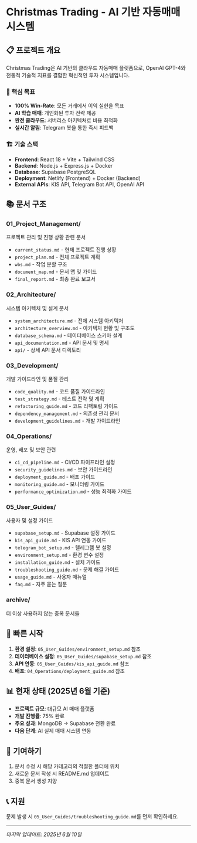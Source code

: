 # Christmas Trading - AI 기반 자동매매 시스템

## 📋 프로젝트 개요

Christmas Trading은 AI 기반의 클라우드 자동매매 플랫폼으로, OpenAI GPT-4와 전통적 기술적 지표를 결합한 혁신적인 투자 시스템입니다.

### 🎯 핵심 목표
- **100% Win-Rate**: 모든 거래에서 이익 실현을 목표
- **AI 학습 매매**: 개인화된 투자 전략 제공  
- **완전 클라우드**: 서버리스 아키텍처로 비용 최적화
- **실시간 알림**: Telegram 봇을 통한 즉시 피드백

### 🏗️ 기술 스택
- **Frontend**: React 18 + Vite + Tailwind CSS
- **Backend**: Node.js + Express.js + Docker
- **Database**: Supabase PostgreSQL
- **Deployment**: Netlify (Frontend) + Docker (Backend)
- **External APIs**: KIS API, Telegram Bot API, OpenAI API

## 📚 문서 구조

### 01_Project_Management/
프로젝트 관리 및 진행 상황 관련 문서
- `current_status.md` - 현재 프로젝트 진행 상황
- `project_plan.md` - 전체 프로젝트 계획
- `wbs.md` - 작업 분할 구조
- `document_map.md` - 문서 맵 및 가이드
- `final_report.md` - 최종 완료 보고서

### 02_Architecture/
시스템 아키텍처 및 설계 문서
- `system_architecture.md` - 전체 시스템 아키텍처
- `architecture_overview.md` - 아키텍처 현황 및 구조도
- `database_schema.md` - 데이터베이스 스키마 설계
- `api_documentation.md` - API 문서 및 명세
- `api/` - 상세 API 문서 디렉토리

### 03_Development/
개발 가이드라인 및 품질 관리
- `code_quality.md` - 코드 품질 가이드라인
- `test_strategy.md` - 테스트 전략 및 계획
- `refactoring_guide.md` - 코드 리팩토링 가이드
- `dependency_management.md` - 의존성 관리 문서
- `development_guidelines.md` - 개발 가이드라인

### 04_Operations/
운영, 배포 및 보안 관련
- `ci_cd_pipeline.md` - CI/CD 파이프라인 설정
- `security_guidelines.md` - 보안 가이드라인
- `deployment_guide.md` - 배포 가이드
- `monitoring_guide.md` - 모니터링 가이드
- `performance_optimization.md` - 성능 최적화 가이드

### 05_User_Guides/
사용자 및 설정 가이드
- `supabase_setup.md` - Supabase 설정 가이드
- `kis_api_guide.md` - KIS API 연동 가이드
- `telegram_bot_setup.md` - 텔레그램 봇 설정
- `environment_setup.md` - 환경 변수 설정
- `installation_guide.md` - 설치 가이드
- `troubleshooting_guide.md` - 문제 해결 가이드
- `usage_guide.md` - 사용자 매뉴얼
- `faq.md` - 자주 묻는 질문

### archive/
더 이상 사용하지 않는 중복 문서들

## 🚀 빠른 시작

1. **환경 설정**: `05_User_Guides/environment_setup.md` 참조
2. **데이터베이스 설정**: `05_User_Guides/supabase_setup.md` 참조
3. **API 연동**: `05_User_Guides/kis_api_guide.md` 참조
4. **배포**: `04_Operations/deployment_guide.md` 참조

## 📊 현재 상태 (2025년 6월 기준)

- **프로젝트 규모**: 대규모 AI 매매 플랫폼
- **개발 진행률**: 75% 완료
- **주요 성과**: MongoDB → Supabase 전환 완료
- **다음 단계**: AI 실제 매매 시스템 연동

## 🤝 기여하기

1. 문서 수정 시 해당 카테고리의 적절한 폴더에 위치
2. 새로운 문서 작성 시 README.md 업데이트
3. 중복 문서 생성 지양

## 📞 지원

문제 발생 시 `05_User_Guides/troubleshooting_guide.md`를 먼저 확인하세요.

---
*마지막 업데이트: 2025년 6월 10일*